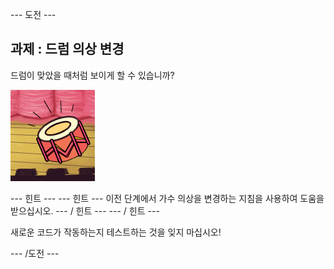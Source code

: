 \--- 도전 \---

## 과제 : 드럼 의상 변경

드럼이 맞았을 때처럼 보이게 할 수 있습니까?

![스크린 샷](images/band-drum-final.png)

\--- 힌트 \--- \--- 힌트 \--- 이전 단계에서 가수 의상을 변경하는 지침을 사용하여 도움을 받으십시오. \--- / 힌트 \--- \--- / 힌트 \---

새로운 코드가 작동하는지 테스트하는 것을 잊지 마십시오!

\--- /도전 \---